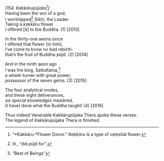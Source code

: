 *\[154. Kakkārupūjaka*[^1]*\]*  
Having been the son of a god,  
I worshipped[^2] Sikhi, the Leader.  
Taking a *kakkāru* flower  
I offered \[it\] to the Buddha. (1) \[2013\]

In the thirty-one aeons since  
I offered that flower \[to him\],  
I’ve come to know no bad rebirth:  
that’s the fruit of Buddha-*pūjā.* (2) \[2014\]

And in the ninth aeon ago  
I was the king, Sattuttama,[^3]  
a wheel-turner with great power,  
possessor of the seven gems. (3) \[2015\]

The four analytical modes,  
and these eight deliverances,  
six special knowledges mastered,  
\[I have\] done what the Buddha taught! (4) \[2016\]

Thus indeed Venerable Kakkārupūjaka Thera spoke these verses.  
The legend of Kakkārupūjaka Thera is finished.  
[^1]: “*Kakkāru-*Flower Donor.” *Kakkāru* is a type of celestial flower.  
[^2]: lit., “did *pūjā* for”.  
[^3]: “Best of Beings”
